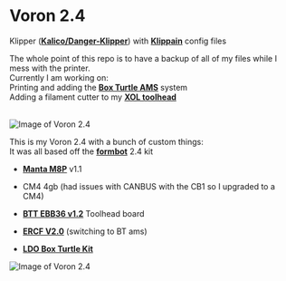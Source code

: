 # Voron 2.4
Klipper (**[Kalico/Danger-Klipper](https://github.com/KalicoCrew/kalico)**) with **[Klippain](https://github.com/Frix-x/klippain)** config files<br />

The whole point of this repo is to have a backup of all of my files while I mess with the printer.<br />
Currently I am working on:<br />
Printing and adding the **[Box Turtle AMS](https://github.com/ArmoredTurtle/BoxTurtle)** system<br />
Adding a filament cutter to my **[XOL toolhead](https://github.com/Armchair-Heavy-Industries/Xol-Toolhead)**<br /><br />

![Image of Voron 2.4](pictures/IMG_1686.jpg)

This is my Voron 2.4 with a bunch of custom things:<br />
It was all based off the **[formbot](https://www.formbot3d.com/products/voron-24-r2-pro-corexy-3d-printer-kit-with-m8p-cb1-board-and-canbus-wiring-system?VariantsId=10457)** 2.4 kit<br />
- **[Manta M8P](https://github.com/bigtreetech/Manta-M8P)** v1.1
- CM4 4gb (had issues with CANBUS with the CB1 so I upgraded to a CM4)
- **[BTT EBB36 v1.2](https://github.com/bigtreetech/EBB)** Toolhead board
- **[ERCF V2.0](https://github.com/Enraged-Rabbit-Community/ERCF_v2)** (switching to BT ams)

- **[LDO Box Turtle Kit](https://www.fabreeko.com/products/box-turtle?variant=46305056096511)**

![Image of Voron 2.4](pictures/IMG_1685.jpg)
